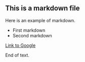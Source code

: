 ## This is a markdown file

Here is an example of markdown.

* First markdown
* Second markdown

[Link to Google](http://www.google.com)

End of text.